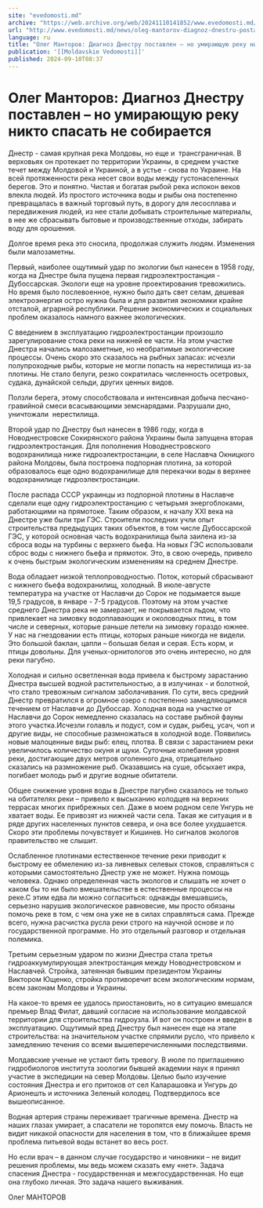```yaml
---
site: "evedomosti.md"
archive: "https://web.archive.org/web/20241110141852/www.evedomosti.md/news/oleg-mantorov-diagnoz-dnestru-postavlen-no-umirayushuyu-reku"
url: "http://www.evedomosti.md/news/oleg-mantorov-diagnoz-dnestru-postavlen-no-umirayushuyu-reku"
language: ru
title: "Олег Манторов: Диагноз Днестру поставлен – но умирающую реку никто спасать не собирается"
publication: '[[Moldavskie Vedomosti]]'
published: 2024-09-10T08:37
---
```


# Олег Манторов: Диагноз Днестру поставлен – но умирающую реку никто спасать не собирается

Днестр - самая крупная река Молдовы, но еще и  трансграничная. В верховьях он протекает по территории Украины, в среднем участке течет между Молдовой и Украиной, а в устье - снова по Украине. На всей протяженности река несет свои воды между густонаселенных берегов. Это и понятно. Чистая и богатая рыбой река испокон веков влекла людей. Из простого источника воды и рыбы она постепенно превращалась в важный торговый путь, в дорогу для лесосплава и передвижения людей, из нее стали добывать строительные материалы, в нее же сбрасывать бытовые и производственные отходы, забирать воду для орошения.

Долгое время река это сносила, продолжая служить людям. Изменения были малозаметны.

Первый, наиболее ощутимый удар по экологии был нанесен в 1958 году, когда на Днестре была пущена первая гидроэлектростанция - Дубоссарская. Экологи еще на уровне проектирования тревожились. Но время было послевоенное, нужно было дать свет селам, дешевая электроэнергия остро нужна была и для развития экономики крайне отсталой, аграрной республики. Решение экономических и социальных проблем оказалось намного важнее экологических.

С введением в эксплуатацию гидроэлектростанции произошло зарегулирование стока реки на нижней ее части. На этом участке Днестра начались малозаметные, но необратимые экологические процессы. Очень скоро это сказалось на рыбных запасах: исчезли полупроходные рыбы, которые не могли попасть на нерестилища из-за плотины. Не стало белуги, резко сократилась численность осетровых, судака, дунайской сельди, других ценных видов.

Ползли берега, этому способствовала и интенсивная добыча песчано-гравийной смеси всасывающими земснарядами. Разрушали дно, уничтожали  нерестилища.

Второй удар по Днестру был нанесен в 1986 году, когда в Новоднестровске Сокирянского района Украины была запущена вторая гидроэлектростанция. Для пополнения Новоднестровского водохранилища ниже гидроэлектростанции, в селе Наславча Окницкого района Молдовы, была построена подпорная плотина, за которой образовалось еще одно водохранилище для перекачки воды в верхнее водохранилище гидроэлектростанции.

После распада СССР украинцы из подпорной плотины в Наславче сделали еще одну гидроэлектростанцию с четырьмя энергоблоками, работающими на прямотоке. Таким образом, к началу ХХI века на Днестре уже были три ГЭС. Строители последних учли опыт строительства предыдущих таких объектов, в том числе Дубоссарской ГЭС, у которой основная часть водохранилища была заилена из-за сброса воды на турбины с верхнего бьефа. На новых ГЭС использовали сброс воды с нижнего бьефа и прямоток. Это, в свою очередь, привело к очень быстрым экологическим изменениям на среднем Днестре.

Вода обладает низкой теплопроводностью. Поток, который сбрасывают с нижнего бьефа водохранилищ, холодный. В июле-августе температура на участке от Наславчи до Сорок не подымается выше 19,5 градусов, в январе - 7-5 градусов. Поэтому на этом участке среднего Днестра река не замерзает, не покрывается льдом, что привлекает на зимовку водоплавающих и околоводных птиц, в том числе и северных, которые раньше летели на зимовку гораздо южнее. У нас на гнездовании есть птицы, которых раньше никогда не видели. Это большой баклан, цапли – большая белая и серая. Есть корм, и птицы довольны. Для ученых-орнитологов это очень интересно, но для реки пагубно.

Холодная и сильно осветленная вода привела к быстрому зарастанию Днестра высшей водной растительностью, а в излучинах - и болотной, что стало тревожным сигналом заболачивания. По сути, весь средний Днестр превратился в огромное озеро с постепенно замедляющимся течением от Наславчи до Дубоссар. Холодная вода на участке от Наславчи до Сорок немедленно сказалась на составе рыбной фауны этого участка.Исчезли голавль и подуст, сом и судак, рыбец, усач, чоп и другие виды, не способные размножаться в холодной воде. Появились новые малоценные виды рыб: елец, плотва. В связи с зарастанием реки увеличилось количество окуня и щуки. Суточные колебания уровня реки, достигающие двух метров оголенного дна, отрицательно сказались на размножение рыб. Оказавшись на суше, обсыхает икра, погибает молодь рыб и другие водные обитатели.

Общее снижение уровня воды в Днестре пагубно сказалось не только на обитателях реки – привело к высыханию колодцев на верхних террасах многих прибрежных сел. Даже в моем родном селе Унгурь не хватает воды. Ее привозят из нижней части села. Такая же ситуация и в ряде других населенных пунктов севера, и она все более ухудшается. Скоро эти проблемы почувствует и Кишинев. Но сигналов экологов правительство не слышит.

Ослабленное плотинами естественное течение реки приводит к быстрому ее обмелению из-за ливневых селевых стоков, справляться с которыми самостоятельно Днестр уже не может. Нужна помощь человека. Однако определенная часть экологов и слышать не хочет о каком бы то ни было вмешательстве в естественные процессы на реке.С этим едва ли можно согласиться: однажды вмешавшись, серьезно нарушив экологическое равновесие, мы просто обязаны помочь реке в том, с чем она уже не в силах справляться сама. Прежде всего, нужна расчистка русла реки строго на научной основе и по государственной программе. Но это отдельный разговор и отдельная полемика.

Третьим серьезным ударом по жизни Днестра стала третья гидроаккумулирующая электростанция между Новоднестровском и Наславчей. Стройка, затеянная бывшим президентом Украины Виктором Ющенко, стройка противоречит всем экологическим нормам, всем законам Молдовы и Украины.

На какое-то время ее удалось приостановить, но в ситуацию вмешался премьер Влад Филат, давший согласие на использование молдавской территории для строительства гидроузла. И вот он построен и введен в эксплуатацию. Ощутимый вред Днестру был нанесен еще на этапе строительства: на значительном участке спрямили русло, что привело к замедлению течения со всеми вышеперечисленными последствиями.

Молдавские ученые не устают бить тревогу. В июле по приглашению гидробиологов института зоологии бывшей академии наук я принял участие в экспедиции на север Молдовы. Целью было изучение состояния Днестра и его притоков от сел Каларашовка и Унгурь до Арионешть и источника Зеленый колодец. Подтвердилось все вышеописанное.

Водная артерия страны переживает трагичные времена. Днестр на наших глазах умирает, а спасатели не торопятся ему помочь. Власть не видит никакой опасности для населения в том, что в ближайшее время проблема питьевой воды встанет во весь рост.

Но если врач – в данном случае государство и чиновники – не видит решения проблемы, мы ведь можем сказать ему «нет». Задача спасения Днестра - государственная и межгосударственная. Но еще она глубоко личная. Это задача нашего выживания.

Олег МАНТОРОВ